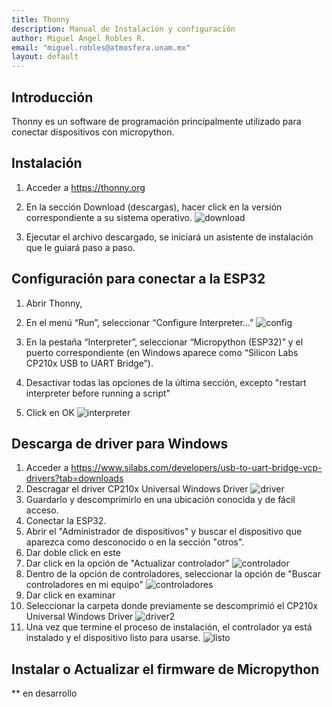 ```yaml
---
title: Thonny
description: Manual de Instalación y configuración
author: Miguel Ángel Robles R.
email: "miguel.robles@atmosfera.unam.mx"
layout: default
---
```


## Introducción
Thonny es un software de programación principalmente utilizado para conectar dispositivos con micropython.

## Instalación
1. Acceder a <https://thonny.org>
2. En la sección Download (descargas), hacer click en la versión correspondiente a su sistema operativo.
![download](/assets/img/download.png)

3. Ejecutar el archivo descargado, se iniciará un asistente de instalación que le guiará paso a paso. 

## Configuración para conectar a la ESP32
1. Abrir Thonny,
2. En el menú “Run”, seleccionar “Configure Interpreter...”
![config](/assets/img/config.png)

3. En la pestaña “Interpreter”, seleccionar “Micropython (ESP32)” y el puerto correspondiente (en Windows aparece como “Silicon Labs CP210x USB to UART Bridge”).
4. Desactivar todas las opciones de la última sección, excepto "restart interpreter before running a script"
5. Click en OK
![interpreter](/assets/img/interpreter.png)

## Descarga de driver para Windows 
1. Acceder a <https://www.silabs.com/developers/usb-to-uart-bridge-vcp-drivers?tab=downloads>
2. Descragar el driver CP210x Universal Windows Driver
![driver](/assets/img/driver.png)
3. Guardarlo y descomprimirlo en una ubicación conocida y de fácil acceso.
4. Conectar la ESP32.
5. Abrir el "Administrador de dispositivos" y buscar el dispositivo que aparezca como desconocido o en la sección "otros".
6. Dar doble click en este
7. Dar click en la opción de "Actualizar controlador"
![controlador](/assets/img/controlador.png)
9. Dentro de la opción de controladores, seleccionar la opción de "Buscar controladores en mi equipo"
![controladores](/assets/img/controladores.png)
11. Dar click en examinar
12. Seleccionar la carpeta donde previamente se descomprimió el CP210x Universal Windows Driver
![driver2](/assets/img/driver2.png)
13. Una vez que termine el proceso de instalación, el controlador ya está instalado y el dispositivo listo para usarse.
![listo](/assets/img/listo.png)   

## Instalar o Actualizar el firmware de Micropython

** en desarrollo


